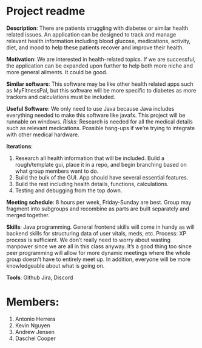 # Project readme

**Description**: There are patients struggling with diabetes or similar health related issues. An application can be designed to track and manage relevant health information including blood glucose, medications, activity, diet, and mood to help these patients recover and improve their health.

**Motivation**: We are interested in health-related topics. If we are successful, the application can be expanded upon further to help both more niche and more general ailments. It could be good.

**Similar software**: This software may be like other health related apps such as MyFitnessPal, but this software will be more specific to diabetes as more trackers and calculations must be included.

**Useful Software**: We only need to use Java because Java includes everything needed to make this software like javafx. This project will be runnable on windows.
*Risks*: Research is needed for all the medical details such as relevant medications. Possible hang-ups if we’re trying to integrate with other medical hardware.

**Iterations**: 
1. Research all health information that will be included. Build a rough/template gui, place it in a repo, and begin branching based on what group members want to do.
2. Build the bulk of the GUI. App should have several essential features.
3. Build the rest including health details, functions, calculations. 
4. Testing and debugging from the top down. 

**Meeting schedule**: 8 hours per week, Friday-Sunday are best. Group may fragment into subgroups and recombine as parts are built separately and merged together.

**Skills**: Java programming. General frontend skills will come in handy as will backend skills for structuring data of user vitals, meds, etc.
Process: XP process is sufficient. We don’t really need to worry about wasting manpower since we are all in this class anyway. It’s a good thing too since peer programming will allow for more dynamic meetings where the whole group doesn’t have to entirely meet up. In addition, everyone will be more knowledgeable about what is going on.

**Tools**: 
Github
Jira, 
Discord 

# Members:
1. Antonio Herrera
2. Kevin Nguyen
3. Andrew Jensen
4. Daschel Cooper
